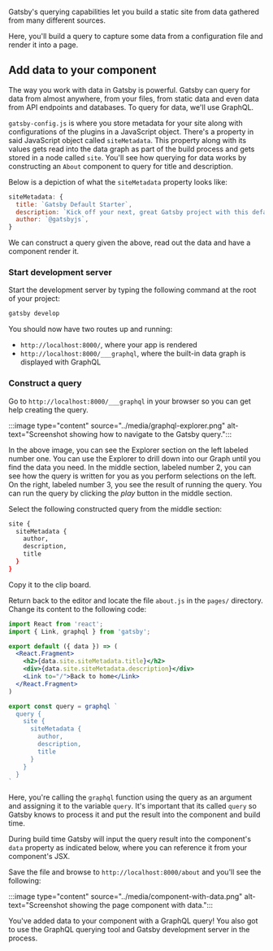Gatsby's querying capabilities let you build a static site from data gathered from many different sources.

Here, you'll build a query to capture some data from a configuration file and render it into a page.

## Add data to your component

The way you work with data in Gatsby is powerful. Gatsby can query for data from almost anywhere, from your files, from static data and even data from API endpoints and databases. To query for data, we'll use GraphQL.

`gatsby-config.js` is where you store metadata for your site along with configurations of the plugins in a JavaScript object. There's a property in said JavaScript object called `siteMetadata`. This property along with its values gets read into the data graph as part of the build process and gets stored in a node called `site`. You'll see how querying for data works by constructing an `About` component to query for title and description.

Below is a depiction of what the `siteMetadata` property looks like:

```javascript
siteMetadata: {
  title: `Gatsby Default Starter`,
  description: `Kick off your next, great Gatsby project with this default starter. This barebones starter ships with the main Gatsby configuration files you might need.`,
  author: `@gatsbyjs`,
}
```

We can construct a query given the above, read out the data and have a component render it.

### Start development server

Start the development server by typing the following command at the root of your project:

```bash
gatsby develop
```

You should now have two routes up and running:

- `http://localhost:8000/`, where your app is rendered
- `http://localhost:8000/___graphql`, where the built-in data graph is displayed with GraphQL

### Construct a query

Go to `http://localhost:8000/___graphql` in your browser so you can get help creating the query.

:::image type="content" source="../media/graphql-explorer.png" alt-text="Screenshot showing how to navigate to the Gatsby query.":::

In the above image, you can see the Explorer section on the left labeled number one. You can use the Explorer to drill down into our Graph until you find the data you need. In the middle section, labeled number 2, you can see how the query is written for you as you perform selections on the left. On the right, labeled number 3, you see the result of running the query. You can run the query by clicking the *play* button in the middle section.

Select the following constructed query from the middle section:

```bash
site {
  siteMetadata {
    author,
    description,
    title
  }
}
```

Copy it to the clip board.

Return back to the editor and locate the file `about.js` in the `pages/` directory. Change its content to the following code:

```jsx
import React from 'react';
import { Link, graphql } from 'gatsby';

export default ({ data }) => (
  <React.Fragment>
    <h2>{data.site.siteMetadata.title}</h2>
    <div>{data.site.siteMetadata.description}</div>
    <Link to="/">Back to home</Link>
  </React.Fragment>
)

export const query = graphql `
  query {
    site {
      siteMetadata {
        author,
        description,
        title
      }
    }
  }
`
```

Here, you're calling the `graphql` function using the query as an argument and assigning it to the variable `query`. It's important that its called `query` so Gatsby knows to process it and put the result into the component and build time.

During build time Gatsby will input the query result into the component's `data` property as indicated below, where you can reference it from your component's JSX.

Save the file and browse to `http://localhost:8000/about` and you'll see the following:

:::image type="content" source="../media/component-with-data.png" alt-text="Screenshot showing the page component with data.":::

You've added data to your component with a GraphQL query! You also got to use the GraphQL querying tool and Gatsby development server in the process.
